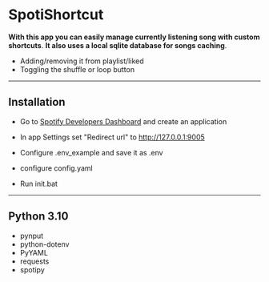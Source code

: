 # SpotiShortcut

**With this app you can easily manage currently listening song with custom shortcuts**.
**It also uses a local sqlite database for songs caching**.

- Adding/removing it from playlist/liked
- Toggling the shuffle or loop button

---

## Installation

- Go to [Spotify Developers Dashboard](https://developer.spotify.com/dashboard/) and create an application

- In app Settings set "Redirect url" to <http://127.0.0.1:9005>
- Configure .env_example and save it as .env
- configure config.yaml
- Run init.bat

---

## Python 3.10

- pynput
- python-dotenv
- PyYAML
- requests
- spotipy
